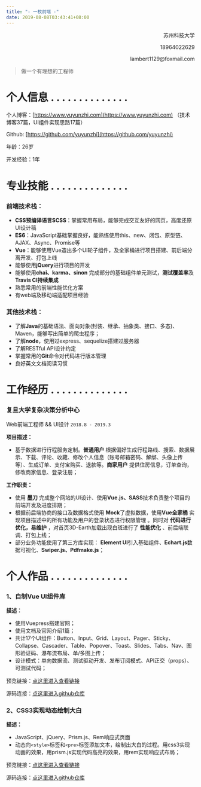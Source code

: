 ```yaml
---
title: "- 一枚前端 -"
date: 2019-08-08T03:43:41+08:00
---
```


<p align="right">苏州科技大学</p>
<p align="right">18964022629</p>
<p align="right">lambert1129@foxmail.com</p>

> 做一个有理想的工程师

# 个人信息 .   .   .   .   .   .   .   .   .   .   .   .   .   .

个人博客：[https://www.yuyunzhi.com](https://www.yuyunzhi.com)    （技术博客37篇，UI组件实现思路17篇）

Github: [https://github.com/yuyunzhi](https://github.com/yuyunzhi)

年龄：26岁

开发经验：1年

# 专业技能 .   .   .   .   .   .   .   .   .   .   .   .   .   .

### **前端技术栈：**

- **CSS预编译语言SCSS**：掌握常用布局，能够完成交互友好的网页，高度还原UI设计稿
- **ES6**：JavaScript基础掌握良好，能熟练使用this、new、闭包、原型链、AJAX、Async、Promise等
- **Vue**：能够使用Vue造出多个UI轮子组件，及全家桶进行项目搭建、前后端分离开发、打包上线
- 能够使用**jQuery**进行项目的开发
- 能够使用**chai、karma、sinon** 完成部分的基础组件单元测试，**测试覆盖率**及**Travis CI持续集成**
- 熟悉常用的前端性能优化方案
- 有web端及移动端适配项目经验  


### **其他技术栈：**

- 了解**Java**的基础语法、面向对象(封装、继承、抽象类、接口、多态)、Maven，能够写出简单的爬虫程序；
- 了解**node**，使用过express、sequelize搭建过服务器
- 了解RESTful API设计约定
- 掌握常用的**Git**命令对代码进行版本管理
- 良好英文文档阅读习惯

# 工作经历 .   .   .   .   .   .   .   .   .   .   .   .   .   .

### 复旦大学复杂决策分析中心

Web前端工程师 && UI设计 ```2018.8 - 2019.3```

**项目描述：**

- 基于数据进行行程服务定制。**普通用户** 根据偏好生成行程路线、搜索、数据展示、下载、评论、收藏、修改个人信息（账号邮箱密码、解绑、头像上传等）、生成订单、支付宝购买、退款等。**商家用户** 提供住房信息，订单查询，修改商家信息、登录注册；


**工作职责：**

- 使用 **墨刀** 完成整个网站的UI设计、使用**Vue.js、SASS**技术负责整个项目的前端开发及进度排期；
- 根据前后端协商的接口及数据格式使用 **Mock**了虚拟数据，使用**Vue全家桶** 实现项目描述中的所有功能及用户的登录状态进行权限管理 。同时对 **代码进行优化，易维护** ，对首页3D-Earth加载出现白斑进行了 **性能优化** 、前后端联调、打包上线；
- 部分业务功能使用了第三方库实现： **Element UI**引入基础组件、**Echart.js**数据可视化、**Swiper.js、Pdfmake.js**；

# 个人作品 .   .   .   .   .   .   .   .   .   .   .   .   .   .

### 1、自制Vue UI组件库 

**描述：**

- 使用Vuepress搭建官网；
- 使用文档及官网介绍1篇；
- 共计17个UI组件：Button、Input、Grid、Layout、Pager、Sticky、Collapse、Cascader、Table、Popover、Toast、Slides、Tabs、Nav、图形验证码、瀑布流布局、单/多图上传；
- 设计模式：单向数据流、测试驱动开发、发布订阅模式、API正交（props）、可测试代码；

预览链接：[点这里进入查看链接](https://www.yuyunzhi.com/y-components)

源码连接：[点这里进入github仓库](https://github.com/yuyunzhi/y-components)


### 2、CSS3实现动态绘制大白

**描述：**

- JavaScript、jQuery、Prism.js、Rem响应式页面
- 动态向```<style>```标签和```<pre>```标签添加文本，绘制出大白的过程。用css3实现动画的效果，用prism.js实现代码高亮的效果，用rem实现响应式布局；

预览链接：[点这里进入查看链接](https://yuyunzhi.github.io/baymax/index.html)

源码连接：[点这里进入github仓库](https://github.com/yuyunzhi/baymax)
